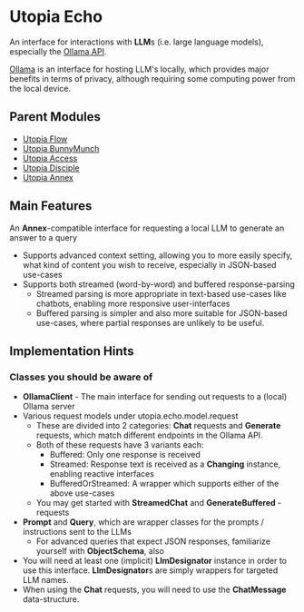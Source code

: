 # Utopia Echo
An interface for interactions with **LLM**s (i.e. large language models), especially the 
[Ollama API](https://github.com/ollama/ollama/blob/main/docs/api.md).

[Ollama](https://ollama.com/) is an interface for hosting LLM's locally, 
which provides major benefits in terms of privacy, although requiring some computing power from the local device.

## Parent Modules
- [Utopia Flow](https://github.com/Mikkomario/Utopia-Scala/tree/master/Flow)
- [Utopia BunnyMunch](https://github.com/Mikkomario/Utopia-Scala/tree/master/BunnyMunch)
- [Utopia Access](https://github.com/Mikkomario/Utopia-Scala/tree/master/Access)
- [Utopia Disciple](https://github.com/Mikkomario/Utopia-Scala/tree/master/Disciple)
- [Utopia Annex](https://github.com/Mikkomario/Utopia-Scala/tree/master/Annex)

## Main Features
An **Annex**-compatible interface for requesting a local LLM to generate an answer to a query
- Supports advanced context setting, allowing you to more easily specify, what kind of content you wish to receive, 
  especially in JSON-based use-cases
- Supports both streamed (word-by-word) and buffered response-parsing
  - Streamed parsing is more appropriate in text-based use-cases like chatbots, enabling more responsive user-interfaces
  - Buffered parsing is simpler and also more suitable for JSON-based use-cases, where partial responses 
    are unlikely to be useful.

## Implementation Hints

### Classes you should be aware of
- **OllamaClient** - The main interface for sending out requests to a (local) Ollama server
- Various request models under utopia.echo.model.request
  - These are divided into 2 categories: **Chat** requests and **Generate** requests, 
    which match different endpoints in the Ollama API.
  - Both of these requests have 3 variants each:
    - Buffered: Only one response is received
    - Streamed: Response text is received as a **Changing** instance, enabling reactive interfaces
    - BufferedOrStreamed: A wrapper which supports either of the above use-cases
  - You may get started with **StreamedChat** and **GenerateBuffered** -requests
- **Prompt** and **Query**, which are wrapper classes for the prompts / instructions sent to the LLMs
  - For advanced queries that expect JSON responses, familiarize yourself with **ObjectSchema**, also
- You will need at least one (implicit) **LlmDesignator** instance in order to use this interface. 
  **LlmDesignator**s are simply wrappers for targeted LLM names.
- When using the **Chat** requests, you will need to use the **ChatMessage** data-structure.